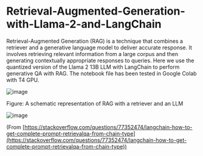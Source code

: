 # Retrieval-Augmented-Generation-with-Llama-2-and-LangChain
Retrieval-Augmented Generation (RAG) is a technique that combines a retriever and a generative language model to deliver accurate response. It involves retrieving relevant information from a large corpus and then generating contextually appropriate responses to queries. Here we use the quantized version of the Llama 2 13B LLM with LangChain to perform generative QA with RAG. The notebook file has been tested in Google Colab with T4 GPU. 

![image](https://github.com/muntasirhsn/Retrieval-Augmented-Generation-with-Llama-2/assets/29087240/0be4ab98-43f3-47f2-8520-5833630671fc)

Figure: A schematic representation of RAG with a retriever and an LLM

![image](https://github.com/lokjunneo/Retrieval-Augmented-Generation-with-Llama-2/assets/44422169/69593687-efb8-4323-b3b0-0e84b9cdc8d8)

(From [https://stackoverflow.com/questions/77352474/langchain-how-to-get-complete-prompt-retrievalqa-from-chain-type](https://stackoverflow.com/questions/77352474/langchain-how-to-get-complete-prompt-retrievalqa-from-chain-type))
